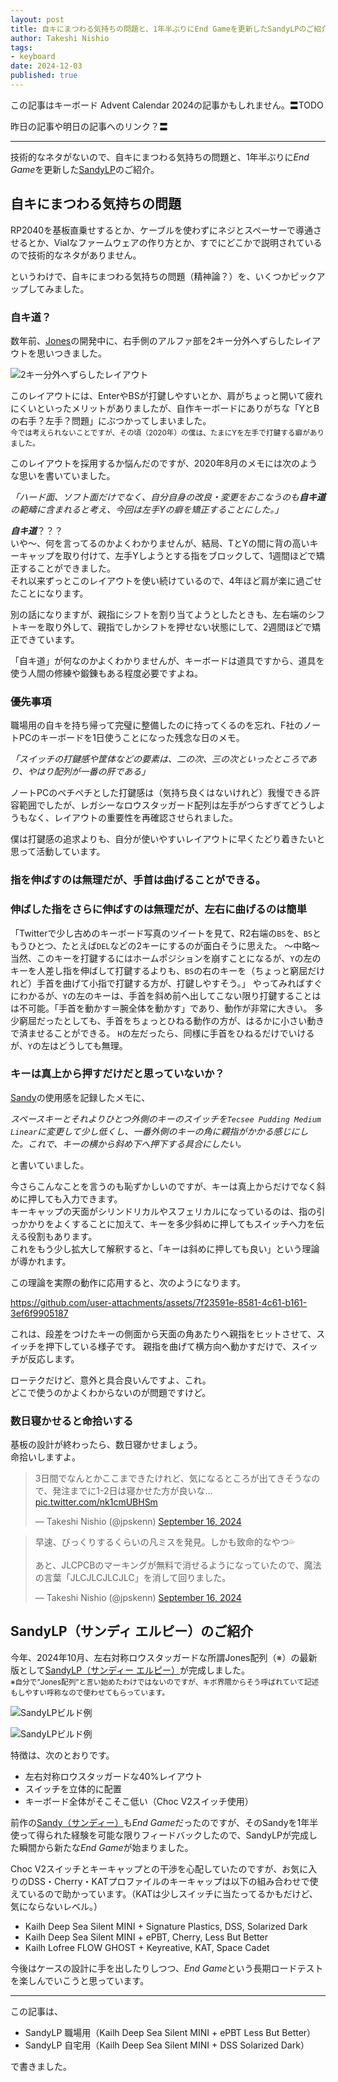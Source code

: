 ```yaml
---
layout: post
title: 自キにまつわる気持ちの問題と、1年半ぶりにEnd Gameを更新したSandyLPのご紹介
author: Takeshi Nishio
tags:
- keyboard
date: 2024-12-03
published: true
---
```


この記事はキーボード Advent Calendar 2024の記事かもしれません。〓TODO

昨日の記事や明日の記事へのリンク？〓

---

技術的なネタがないので、自キにまつわる気持ちの問題と、1年半ぶりに*End Game*を更新した[SandyLP](https://github.com/jpskenn/SandyLP)のご紹介。

## 自キにまつわる気持ちの問題

RP2040を基板直乗せするとか、ケーブルを使わずにネジとスペーサーで導通させるとか、Vialなファームウェアの作り方とか、すでにどこかで説明されているので技術的なネタがありません。

というわけで、自キにまつわる気持ちの問題（精神論？）を、いくつかピックアップしてみました。

### 自キ道？

数年前、[Jones](https://github.com/jpskenn/Jones)の開発中に、右手側のアルファ部を2キー分外へずらしたレイアウトを思いつきました。

![2キー分外へずらしたレイアウト](../assets/2024-12-24/wide_layout.png)

このレイアウトには、EnterやBSが打鍵しやすいとか、肩がちょっと開いて疲れにくいといったメリットがありましたが、自作キーボードにありがちな「YとBの右手？左手？問題」にぶつかってしまいました。  
<small>今では考えられないことですが、その頃（2020年）の僕は、たまにYを左手で打鍵する癖がありました。</small>

このレイアウトを採用するか悩んだのですが、2020年8月のメモには次のような思いを書いていました。

*「ハード面、ソフト面だけでなく、自分自身の改良・変更をおこなうのも**自キ道**の範疇に含まれると考え、今回は左手Yの癖を矯正することにした。」*

***自キ道***？？？  
いや～、何を言ってるのかよくわかりませんが、結局、TとYの間に背の高いキーキャップを取り付けて、左手Yしようとする指をブロックして、1週間ほどで矯正することができました。  
それ以来ずっとこのレイアウトを使い続けているので、4年ほど肩が楽に過ごせたことになります。

別の話になりますが、親指にシフトを割り当てようとしたときも、左右端のシフトキーを取り外して、親指でしかシフトを押せない状態にして、2週間ほどで矯正できています。

「自キ道」が何なのかよくわかりませんが、キーボードは道具ですから、道具を使う人間の修練や鍛錬もある程度必要ですよね。  

### 優先事項

職場用の自キを持ち帰って完璧に整備したのに持ってくるのを忘れ、F社のノートPCのキーボードを1日使うことになった残念な日のメモ。

*「スイッチの打鍵感や筐体などの要素は、二の次、三の次といったところであり、やはり配列が一番の肝である」*

ノートPCのペチペチとした打鍵感は（気持ち良くはないけれど）我慢できる許容範囲でしたが、レガシーなロウスタッガード配列は左手がつらすぎてどうしようもなく、レイアウトの重要性を再確認させられました。  

僕は打鍵感の追求よりも、自分が使いやすいレイアウトに早くたどり着きたいと思って活動しています。

### 指を伸ばすのは無理だが、手首は曲げることができる。
### 伸ばした指をさらに伸ばすのは無理だが、左右に曲げるのは簡単

「Twitterで少し古めのキーボード写真のツイートを見て、R2右端の`BS`を、`BS`ともうひとつ、たとえば`DEL`などの2キーにするのが面白そうに思えた。
～中略～
当然、このキーを打鍵するにはホームポジションを崩すことになるが、`Y`の左のキーを人差し指を伸ばして打鍵するよりも、`BS`の右のキーを（ちょっと窮屈だけれど）手首を曲げて小指で打鍵する方が、打鍵しやすそう。」
やってみればすぐにわかるが、`Y`の左のキーは、手首を斜め前へ出してこない限り打鍵することはは不可能。「手首を動かす＝腕全体を動かす」であり、動作が非常に大きい。
多少窮屈だったとしても、手首をちょっとひねる動作の方が、はるかに小さい動きで済ませることができる。
`H`の左だったら、同様に手首をひねるだけでいけるが、`Y`の左はどうしても無理。

### キーは真上から押すだけだと思っていないか？

[Sandy](https://github.com/jpskenn/sandy)の使用感を記録したメモに、

*スペースキーとそれよりひとつ外側のキーのスイッチを`Tecsee Pudding Medium Linear`に変更して少し低くし、一番外側のキーの角に親指がかかる感じにした。これで、キーの横から斜め下へ押下する具合にしたい。*

と書いていました。

今さらこんなことを言うのも恥ずかしいのですが、キーは真上からだけでなく斜めに押しても入力できます。  
キーキャップの天面がシリンドリカルやスフェリカルになっているのは、指の引っかかりをよくすることに加えて、キーを多少斜めに押してもスイッチへ力を伝える役割もあります。  
これをもう少し拡大して解釈すると、「キーは斜めに押しても良い」という理論が導かれます。

この理論を実際の動作に応用すると、次のようになります。

https://github.com/user-attachments/assets/7f23591e-8581-4c61-b161-3ef6f9905187

これは、段差をつけたキーの側面から天面の角あたりへ親指をヒットさせて、スイッチを押下している様子です。
親指を曲げて横方向へ動かすだけで、スイッチが反応します。

ローテクだけど、意外と具合良いんですよ、これ。  
どこで使うのかよくわからないのが問題ですけど。


### 数日寝かせると命拾いする

基板の設計が終わったら、数日寝かせましょう。  
命拾いしますよ。

<blockquote class="twitter-tweet"><p lang="ja" dir="ltr">3日間でなんとかここまできたけれど、気になるところが出てきそうなので、発注までに1-2日は寝かせた方が良いな… <a href="https://t.co/nk1cmUBHSm">pic.twitter.com/nk1cmUBHSm</a></p>&mdash; Takeshi Nishio (@jpskenn) <a href="https://twitter.com/jpskenn/status/1835572650216964400?ref_src=twsrc%5Etfw">September 16, 2024</a></blockquote> <script async src="https://platform.twitter.com/widgets.js" charset="utf-8"></script>

<blockquote class="twitter-tweet"><p lang="ja" dir="ltr">早速、びっくりするくらいの凡ミスを発見。しかも致命的なやつ💦<br><br>あと、JLCPCBのマーキングが無料で消せるようになっていたので、魔法の言葉「JLCJLCJLCJLC」を消して回りました。</p>&mdash; Takeshi Nishio (@jpskenn) <a href="https://twitter.com/jpskenn/status/1835651215901983138?ref_src=twsrc%5Etfw">September 16, 2024</a></blockquote> <script async src="https://platform.twitter.com/widgets.js" charset="utf-8"></script>

## SandyLP（サンディ エルピー）のご紹介

今年、2024年10月、左右対称ロウスタッガードな所謂Jones配列（※）の最新版として[SandyLP（サンディー エルピー）](https://github.com/jpskenn/SandyLP)が完成しました。  
<small>※自分で”Jones配列”と言い始めたわけではないのですが、キボ界隈からそう呼ばれていて記述もしやすい呼称なので使わせてもらっています。</small>

![SandyLPビルド例](../assets/2024-12-24/DSC_8161.jpeg)

![SandyLPビルド例](../assets/2024-12-24/DSCF5294.jpeg)

特徴は、次のとおりです。

- 左右対称ロウスタッガードな40%レイアウト
- スイッチを立体的に配置
- キーボード全体がそこそこ低い（Choc V2スイッチ使用）

前作の[Sandy（サンディー）](https://github.com/jpskenn/Sandy)も*End Game*だったのですが、そのSandyを1年半使って得られた経験を可能な限りフィードバックしたので、SandyLPが完成した瞬間から新たな*End Game*が始まりました。  

Choc V2スイッチとキーキャップとの干渉を心配していたのですが、お気に入りのDSS・Cherry・KATプロファイルのキーキャップは以下の組み合わせで使えているので助かっています。（KATは少しスイッチに当たってるかもだけど、気にならないレベル。）  

- Kailh Deep Sea Silent MINI + Signature Plastics, DSS, Solarized Dark
- Kailh Deep Sea Silent MINI + ePBT, Cherry, Less But Better
- Kailh Lofree FLOW GHOST + Keyreative, KAT, Space Cadet

今後はケースの設計に手を出したりしつつ、*End Game*という長期ロードテストを楽しんでいこうと思っています。

---
この記事は、

- SandyLP 職場用（Kailh Deep Sea Silent MINI + ePBT Less But Better）
- SandyLP 自宅用（Kailh Deep Sea Silent MINI + DSS Solarized Dark）

で書きました。
